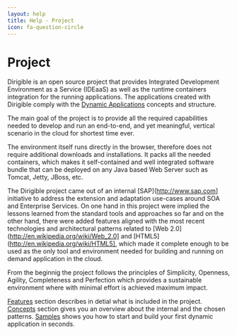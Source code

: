 ```yaml
---
layout: help
title: Help - Project
icon: fa-question-circle
---
```


Project
===

Dirigible is an open source project that provides Integrated Development Environment as a Service (IDEaaS) as well as the runtime containers integration for the running applications. The applications created with Dirigible comply with the [Dynamic Applications](dynamic_applications.html) concepts and structure.

The main goal of the project is to provide all the required capabilities needed to develop and run an end-to-end, and yet meaningful, vertical scenario in the cloud for shortest time ever. 

The environment itself runs directly in the browser, therefore does not require additional downloads and installations. It packs all the needed containers, which makes it self-contained and well integrated software bundle that can be deployed on any Java based Web Server such as Tomcat, Jetty, JBoss, etc.

The Dirigible project came out of an internal [SAP](http://www.sap.com] initiative to address the extension and adaptation use-cases around SOA and Enterprise Services. On one hand in this project were implied the lessons learned from the standard tools and approaches so far and on the other hand, there were added features aligned with the most recent technologies and architectural patterns related to [Web 2.0](http://en.wikipedia.org/wiki/Web_2.0] and [HTML5](http://en.wikipedia.org/wiki/HTML5], which made it complete enough to be used as the only tool and environment needed for building and running on demand application in the cloud.


From the beginnig the project follows the principles of Simplicity, Openness, Agility, Completeness and Perfection which provides a sustainable environment where with minimal effort is achieved maximum impact.

[Features](features.html) section describes in detial what is included in the project. [Concepts](concepts.html) section gives you an overview about the internal and the chosen patterns. [Samples](samples.html) shows you how to start and build your first dynamic application in seconds.
